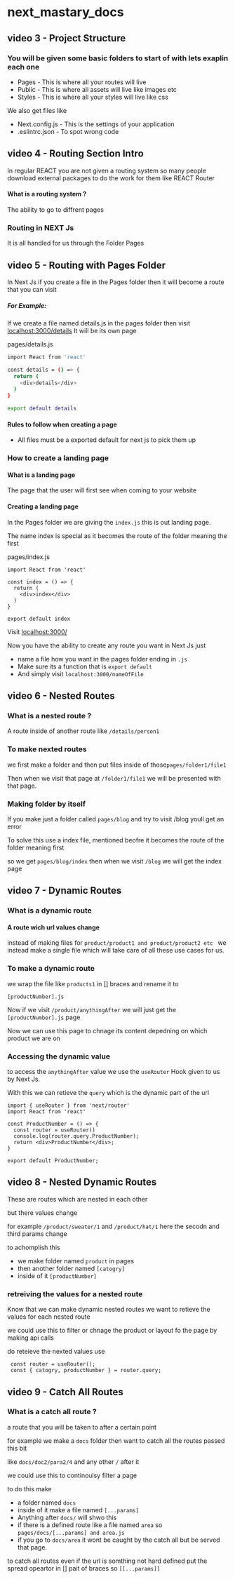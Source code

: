 # next_mastary_docs


## video 3 - Project Structure

### You will be given some basic folders to start of with lets exaplin each one

- Pages - This is where all your routes will live
- Public - This is where all assets will live like images etc
- Styles - This is where all your styles will live like css 

We also get files like 
- Next.config.js - This is the settings of your application
- .eslintrc.json - To spot wrong code

## video 4 - Routing Section Intro

In regular REACT you are not given a routing system so many people download external packages to do the work for them like 
REACT Router

#### What is a routing system ?

The ability to go to diffrent pages

### Routing in NEXT Js

It is all handled for us through the Folder Pages

## video 5 - Routing with Pages Folder

In Next Js if you create a file in the Pages folder then it will become a route that you can visit

##### For Example:

If we create a file named details.js in the pages folder then visit [localhost:3000/details](http://localhost:3000/details) It will be 
its own page

pages/details.js
```bash
import React from 'react'

const details = () => {
  return (
    <div>details</div>
  )
}

export default details
```
#### Rules to follow when creating a page
- All files must be a exported default for next js to pick them up

### How to create a landing page

#### What is a landing page
The page that the user will first see when coming to your website

#### Creating a landing page

In the Pages folder we are giving the ``` index.js ``` this is out landing page.

The name index is special as it becomes the route of the folder meaning the first

pages/index.js
```
import React from 'react'

const index = () => {
  return (
    <div>index</div>
  )
}

export default index
```

Visit [localhost:3000/](http://localhost:3000/)

Now you have the ability to create any route you want in Next Js just

- name a file how you want in the pages folder ending in ```.js```
- Make sure its a function that is ```export default ```
- And simply visit ```localhost:3000/nameOfFile ```


## video 6 - Nested Routes

### What is a nested route ?

A route inside of another route like ``` /details/person1 ```

### To make nexted routes 

 we first make a folder and then put files inside of those```pages/folder1/file1```

Then when we visit that page at ```/folder1/file1``` we will be presented with that page.

### Making folder by itself

If you make just a folder called ```pages/blog``` and try to visit /blog youll get an error

To solve this use a index file, mentioned beofre it becomes the route of the folder meaning first

so we get ```pages/blog/index``` then when we visit ```/blog``` we will get the index page


## video 7 - Dynamic Routes

### What is a dynamic route

#### A route wich url values change

instead of making files for ```product/product1 and product/product2 etc ``` we instead make a single file which
will take care of all these use cases for us.

### To make a dynamic route 

we wrap the file like ```products1``` in [] braces and rename it to

```[productNumber].js```

Now if we visit ```/product/anythingAfter``` we will just get the ```[productNumber].js``` page

Now we can use this page to chnage its content depedning on which product we are on 

### Accessing the dynamic value

to access the ```anythingAfter``` value we use the ```useRouter``` Hook given to us by Next Js.

With this we can retieve the ```query``` which is the dynamic part of the url

```
import { useRouter } from 'next/router'
import React from 'react'

const ProductNumber = () => {
  const router = useRouter()
  console.log(router.query.ProductNumber);
  return <div>ProductNumber</div>;
}

export default ProductNumber;
```



## video 8 - Nested Dynamic Routes

These are routes which are nested in each other

but there values change

for example ```/product/sweater/1``` and ```/product/hat/1``` here the secodn and third params change

to achomplish this 
- we make folder named ```product``` in pages
- then another folder named ```[catogry]``` 
- inside of it ```[productNumber]```


### retreiving the values for a nested route

Know that we can make dynamic nested routes we want to retieve the values for each nested route

we could use this to filter or chnage the product or layout fo the page by making api calls

do reteieve the nexted values use 

```
 const router = useRouter();
 const { catogry, productNumber } = router.query;
```


## video 9 - Catch All Routes

### What is a catch all route ?

a route that you will be taken to after a certain point 

for example we make a ```docs``` folder then want to catch all the routes passed this bit

like ```docs/doc2/para2/4``` and any other ```/``` after it

we could use this to continoulsy filter a page

to do this make
-  a folder named ```docs```
-  inside of it make a file named ```[...params]```
-  Anything after ```docs/``` will shwo this 
-  if there is a defined route like a file named ```area``` so ```pages/docs/[...params] and area.js ```
-  if you go to ```docs/area``` it wont be caught by the catch all but be served that page.

to catch all routes even if the url is somthing not hard defined put the spread opeartor in [] pait of braces so ```[[...params]]```
